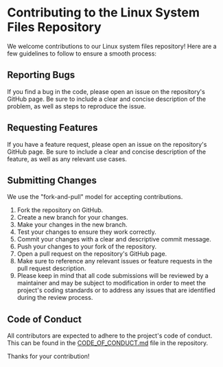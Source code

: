 # Contributing to the Linux System Files Repository

We welcome contributions to our Linux system files repository! Here are a few guidelines to follow to ensure a smooth process:

## Reporting Bugs

If you find a bug in the code, please open an issue on the repository's GitHub page. Be sure to include a clear and concise description of the problem, as well as steps to reproduce the issue.


## Requesting Features

If you have a feature request, please open an issue on the repository's GitHub page. Be sure to include a clear and concise description of the feature, as well as any relevant use cases.


## Submitting Changes

We use the "fork-and-pull" model for accepting contributions.

1. Fork the repository on GitHub.
2. Create a new branch for your changes.
3. Make your changes in the new branch.
4. Test your changes to ensure they work correctly.
5. Commit your changes with a clear and descriptive commit message.
6. Push your changes to your fork of the repository.
7. Open a pull request on the repository's GitHub page.
8. Make sure to reference any relevant issues or feature requests in the pull request description.
9. Please keep in mind that all code submissions will be reviewed by a maintainer and may be subject to modification in order to meet the project's coding standards or to address any issues that are identified during the review process.


## Code of Conduct

All contributors are expected to adhere to the project's code of conduct. This can be found in the [CODE_OF_CONDUCT.md](https://github.com/rcallaby/linux-system-files/blob/main/CODE_OF_CONDUCT.md) file in the repository.

Thanks for your contribution!

